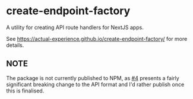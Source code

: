 # create-endpoint-factory

A utility for creating API route handlers for NextJS apps.

See https://actual-experience.github.io/create-endpoint-factory/ for more details.

## NOTE

The package is not currently published to NPM, as [#4](https://github.com/actual-experience/create-endpoint-factory/pull/4) presents a fairly significant breaking change to the API format and I'd rather publish once this is finalised.
